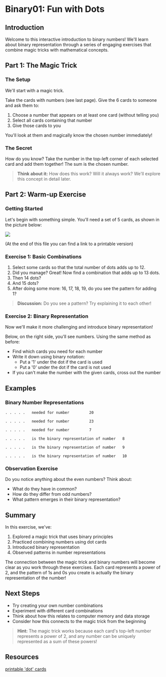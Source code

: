 # Binary01: Fun with Dots

## Introduction

Welcome to this interactive introduction to binary numbers! We'll learn about binary representation through a series of engaging exercises that combine magic tricks with mathematical concepts.

## Part 1: The Magic Trick

### The Setup
We'll start with a magic trick.

Take the cards with numbers (see last page). Give the 6 cards to someone and ask them to:
1. Choose a number that appears on at least one card (without telling you)
2. Select all cards containing that number
3. Give those cards to you

You'll look at them and magically know the chosen number immediately!

### The Secret
How do you know? Take the number in the top-left corner of each selected card and add them together! The sum is the chosen number. 

> **Think about it:** How does this work? Will it always work? We'll explore this concept in detail later.

## Part 2: Warm-up Exercise

### Getting Started
Let's begin with something simple. You'll need a set of 5 cards, as shown in the picture below:

![](dots_vertical.png)

(At the end of this file you can find a link to a printable version) 

### Exercise 1: Basic Combinations
1. Select some cards so that the total number of dots adds up to 12.
2. Did you manage? Great! Now find a combination that adds up to 13 dots.
3. Then 14 dots?
4. And 15 dots?
5. After doing some more: 16, 17, 18, 19, do you see the pattern for adding 1? 

> **Discussion:** Do you see a pattern? Try explaining it to each other!

### Exercise 2: Binary Representation
Now we'll make it more challenging and introduce binary representation!

Below, on the right side, you'll see numbers. Using the same method as before:
- Find which cards you need for each number
- Write it down using binary notation:
  - Put a '1' under the dot if the card is used
  - Put a '0' under the dot if the card is not used
- If you can't make the number with the given cards, cross out the number

## Examples

### Binary Number Representations

```
. . . . .   needed for number         20

. . . . .   needed for number         23

. . . . .   needed for number         7

. . . . .   is the binary representation of number   8

. . . . .   is the binary representation of number   9

. . . . .   is the binary representation of number   10
```

### Observation Exercise
Do you notice anything about the even numbers? Think about:
- What do they have in common?
- How do they differ from odd numbers?
- What pattern emerges in their binary representation?

## Summary

In this exercise, we've:
1. Explored a magic trick that uses binary principles
2. Practiced combining numbers using dot cards
3. Introduced binary representation
4. Observed patterns in number representations

The connection between the magic trick and binary numbers will become clear as you work through these exercises. Each card represents a power of 2, and the pattern of 1s and 0s you create is actually the binary representation of the number!

## Next Steps
- Try creating your own number combinations
- Experiment with different card combinations
- Think about how this relates to computer memory and data storage
- Consider how this connects to the magic trick from the beginning

> **Hint:** The magic trick works because each card's top-left number represents a power of 2, and any number can be uniquely represented as a sum of these powers!


## Resources 

[printable 'dot' cards](binary01.prn.pdf)
